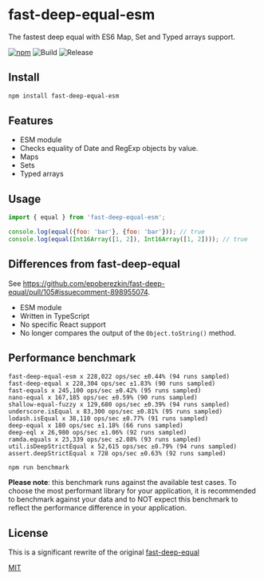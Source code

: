 # fast-deep-equal-esm
The fastest deep equal with ES6 Map, Set and Typed arrays support.

[![npm](https://img.shields.io/npm/v/eleventy-plugin-related)](https://www.npmjs.com/package/eleventy-plugin-related)
![Build](https://github.com/jpoehnelt/eleventy-plugin-related/workflows/Build/badge.svg)
![Release](https://github.com/jpoehnelt/eleventy-plugin-related/workflows/Release/badge.svg)

## Install

```bash
npm install fast-deep-equal-esm
```

## Features

- ESM module
- Checks equality of Date and RegExp objects by value.
- Maps
- Sets
- Typed arrays

## Usage

```js
import { equal } from 'fast-deep-equal-esm';

console.log(equal({foo: 'bar'}, {foo: 'bar'})); // true
console.log(equal(Int16Array([1, 2]), Int16Array([1, 2]))); // true
```

## Differences from fast-deep-equal

See https://github.com/epoberezkin/fast-deep-equal/pull/105#issuecomment-898955074.

- ESM module
- Written in TypeScript
- No specific React support
- No longer compares the output of the `Object.toString()` method.

## Performance benchmark

```
fast-deep-equal-esm x 228,022 ops/sec ±0.44% (94 runs sampled)
fast-deep-equal x 228,304 ops/sec ±1.83% (90 runs sampled)
fast-equals x 245,100 ops/sec ±0.42% (95 runs sampled)
nano-equal x 167,185 ops/sec ±0.59% (90 runs sampled)
shallow-equal-fuzzy x 129,680 ops/sec ±0.39% (94 runs sampled)
underscore.isEqual x 83,300 ops/sec ±0.81% (95 runs sampled)
lodash.isEqual x 38,110 ops/sec ±0.77% (91 runs sampled)
deep-equal x 180 ops/sec ±1.18% (66 runs sampled)
deep-eql x 26,980 ops/sec ±1.06% (92 runs sampled)
ramda.equals x 23,339 ops/sec ±2.08% (93 runs sampled)
util.isDeepStrictEqual x 52,615 ops/sec ±0.79% (94 runs sampled)
assert.deepStrictEqual x 728 ops/sec ±0.63% (92 runs sampled)
```

```bash
npm run benchmark
```

__Please note__: this benchmark runs against the available test cases. To choose the most performant library for your application, it is recommended to benchmark against your data and to NOT expect this benchmark to reflect the performance difference in your application.


## License

This is a significant rewrite of the original [fast-deep-equal](https://github.com/epoberezkin/fast-deep-equal)

[MIT](https://github.com/jpoehnelt/fast-deep-equal-esm/blob/master/LICENSE)
